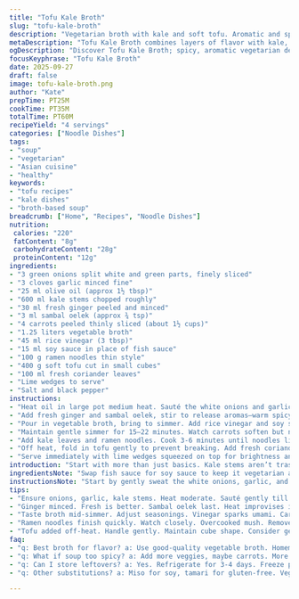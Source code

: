 ```yaml
---
title: "Tofu Kale Broth"
slug: "tofu-kale-broth"
description: "Vegetarian broth with kale and soft tofu. Aromatic and spicy base. Ramen noodles soak up flavor. Ginger and sambal oelek heat balance vinegar tang and fish sauce umami. Onion whites soften with kale stems to add depth. Carrots provide sweetness and texture contrast. Tofu stirred last to keep tender. Fresh cilantro and scallions on top. Lime wedges brighten final taste. Flexible ingredient swaps and timing notes for kitchen flow."
metaDescription: "Tofu Kale Broth combines layers of flavor with kale, tofu, and ramen. Quick, nourishing, vegetarian option packed with umami and freshness."
ogDescription: "Discover Tofu Kale Broth; spicy, aromatic vegetarian delight with kale, tender tofu, and ramen for a warming meal."
focusKeyphrase: "Tofu Kale Broth"
date: 2025-09-27
draft: false
image: tofu-kale-broth.png
author: "Kate"
prepTime: PT25M
cookTime: PT35M
totalTime: PT60M
recipeYield: "4 servings"
categories: ["Noodle Dishes"]
tags:
- "soup"
- "vegetarian"
- "Asian cuisine"
- "healthy"
keywords:
- "tofu recipes"
- "kale dishes"
- "broth-based soup"
breadcrumb: ["Home", "Recipes", "Noodle Dishes"]
nutrition: 
 calories: "220"
 fatContent: "8g"
 carbohydrateContent: "28g"
 proteinContent: "12g"
ingredients:
- "3 green onions split white and green parts, finely sliced"
- "3 cloves garlic minced fine"
- "25 ml olive oil (approx 1½ tbsp)"
- "600 ml kale stems chopped roughly"
- "30 ml fresh ginger peeled and minced"
- "3 ml sambal oelek (approx ¾ tsp)"
- "4 carrots peeled thinly sliced (about 1½ cups)"
- "1.25 liters vegetable broth"
- "45 ml rice vinegar (3 tbsp)"
- "15 ml soy sauce in place of fish sauce"
- "100 g ramen noodles thin style"
- "400 g soft tofu cut in small cubes"
- "100 ml fresh coriander leaves"
- "Lime wedges to serve"
- "Salt and black pepper"
instructions:
- "Heat oil in large pot medium heat. Sauté the white onions and garlic with kale stems until softened and fragrant, about 4-5 minutes. The stems add texture and flavor, don’t discard. Season lightly with salt and pepper to coax out moisture."
- "Add fresh ginger and sambal oelek, stir to release aromas—warm spicy notes come alive here. Let it crisp a bit but no burning. Then toss in sliced carrots, cook 2 minutes just to start softening."
- "Pour in vegetable broth, bring to simmer. Add rice vinegar and soy sauce. Not fish sauce; soy sauce keeps it vegetarian and adds deep salty bite. Aim for layering umami."
- "Maintain gentle simmer for 15–22 minutes. Watch carrots soften but not mushy. Taste broth. Adjust salt, pepper, or acidity with more vinegar if needed. This stage develops body and balances the heat."
- "Add kale leaves and ramen noodles. Cook 3-6 minutes until noodles limp but al dente, and kale leaves wilt evenly. Overcooked noodles are slippery, ruin slurp texture."
- "Off heat, fold in tofu gently to prevent breaking. Add fresh coriander leaves and green parts of onions. Their freshness cuts richness and adds herbal lift."
- "Serve immediately with lime wedges squeezed on top for brightness and lifted complexity. Lime juice cuts through richness, wakes up palate."
introduction: "Start with more than just basics. Kale stems aren’t trash here—chopped coarse, they simmer with aromatics. Garlic and onion whites soften in olive oil, releasing sweetness. No burnt bits; slow and patient. Ginger punches through, sambal oelek teases heat without overwhelming. Carrots bring natural sugar to calm spice. Broth simmers low and slow. Toss vinegar and soy sauce after broth heat to preserve acidity and salty depth. Noodles finish fast—careful not to turn to mush. Soft tofu added off-heat keeps shape and silky texture. Coriander and green onion tops add fresh finish. Serve with wedges of lime to wake up flavors. Timing shifts matter for texture balance. These fundamentals yield broth that’s layered, not just thrown-together. Substitutions: use tamari if gluten-free, or miso in place of soy for fermented depth. No fish sauce? Soy or mushroom essence. Consistency and clean technique over fuss."
ingredientsNote: "Swap fish sauce for soy sauce to keep it vegetarian and avoid overpowering saltiness. Sambal oelek level can be dialed down for less heat, or swapped for chili flakes if unavailable. Olive oil is preferred for its mild flavor; a neutral oil works but won’t carry aromatics as well. Kale stems add texture and depth when cooked slowly—don't toss them. Soft tofu must be handled gently—drain well to avoid watery broth. Fresh ginger releases bright notes best minced fine; grated tends to blend too much but still usable. Fresh coriander stems can be included with leaves for more herbal tone. Rice vinegar adds mild acidity; apple cider vinegar could substitute but expect slightly different profile. Thin ramen noodles cook fast—watch closely to avoid soggy noodles. Dry noodles hold better in broth than fresh."
instructionsNote: "Start by gently sweat the white onions, garlic, and kale stems until soft yet intact. This is your flavor foundation—too hot and they burn bitter. Adding ginger and sambal oelek last here extracts spiciness without drying. Once carrots go in, the broth gets filled with sweetness—don’t rush this simmer phase; it balances aromatics and acidity. Add vinegar and soy sauce off high heat to prevent harsh vinegar bite. Simmer time is flexible; test carrots by piercing—should be tender but with slight bite. Heat noodles in final minutes only, they absorb broth fast and overcooking kills texture. Gluten-free noodles or spiralized veggies can be substituted but cooking times will differ. Tofu is fragile, fold gently off heat to preserve texture. Fresh herbs and green onions added last deliver sharp freshness to contrast cooked components. Lime wedges squeeze final acid layer that ties flavors together. Avoid over seasoning before simmering; flavor concentrates, seasoning can become overpowering. Taste and adjust after broth reduces."
tips:
- "Ensure onions, garlic, kale stems. Heat moderate. Sauté gently till fragrant. Brown bits spoil flavors. Aim for soft yet firm texture."
- "Ginger minced. Fresh is better. Sambal oelek last. Heat improvises intensity. Taste and adjust for spice. Control heat profile."
- "Taste broth mid-simmer. Adjust seasonings. Vinegar sparks umami. Carrots' sweetness balances heat. They should hold slight bite."
- "Ramen noodles finish quickly. Watch closely. Overcooked mush. Remove from heat to avoid getting too soft. Great texture crucial."
- "Tofu added off-heat. Handle gently. Maintain cube shape. Consider gentle folding to keep silken texture intact; breaks easily."
faq:
- "q: Best broth for flavor? a: Use good-quality vegetable broth. Homemade wins. Store-bought works. Adjust salt levels based on broth choice."
- "q: What if soup too spicy? a: Add more veggies, maybe carrots. More broth could dilute heat. Serve with lime for contrast."
- "q: Can I store leftovers? a: Yes. Refrigerate for 3-4 days. Freeze portions if longer. Noodles won't hold well. Cook fresh as needed."
- "q: Other substitutions? a: Miso for soy, tamari for gluten-free. Vegetable stock base can be flavored creatively. Explore flavors freely."

---
```


